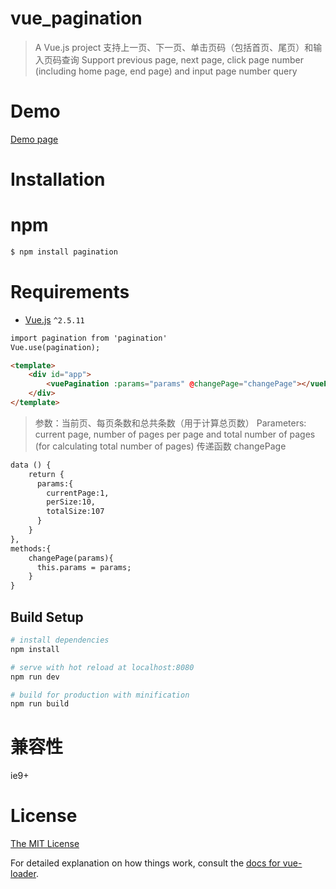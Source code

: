 # vue_pagination

> A Vue.js project
> 支持上一页、下一页、单击页码（包括首页、尾页）和输入页码查询
> Support previous page, next page, click page number (including home page, end page) and input page number query

# Demo

[Demo page](https://zhangmin521.github.io/vue_pagination/index.html)

# Installation
# npm

```html
$ npm install pagination
```


# Requirements

- [Vue.js](https://github.com/vuejs/vue) `^2.5.11`

```html
import pagination from 'pagination'
Vue.use(pagination);

<template>
	<div id="app">
		<vuePagination :params="params" @changePage="changePage"></vuePagination>
	</div>
</template>

```

> 参数：当前页、每页条数和总共条数（用于计算总页数）
> Parameters: current page, number of pages per page and total number of pages (for calculating total number of pages)
> 传递函数 changePage

```html
data () {
    return {
      params:{
        currentPage:1,
        perSize:10,
        totalSize:107
      }
    }
},
methods:{
    changePage(params){
      this.params = params;
    }
}

```

## Build Setup

``` bash
# install dependencies
npm install

# serve with hot reload at localhost:8080
npm run dev

# build for production with minification
npm run build
```

# 兼容性
  ie9+

# License

[The MIT License](http://opensource.org/licenses/MIT)

For detailed explanation on how things work, consult the [docs for vue-loader](http://vuejs.github.io/vue-loader).
